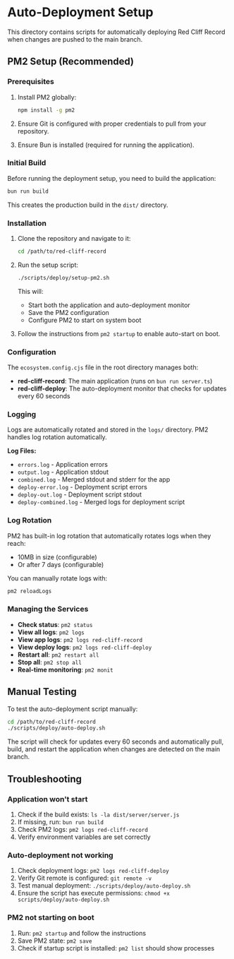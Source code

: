 # Auto-Deployment Setup

This directory contains scripts for automatically deploying Red Cliff Record when changes are pushed to the main branch.

## PM2 Setup (Recommended)

### Prerequisites

1. Install PM2 globally:

   ```bash
   npm install -g pm2
   ```

2. Ensure Git is configured with proper credentials to pull from your repository.

3. Ensure Bun is installed (required for running the application).

### Initial Build

Before running the deployment setup, you need to build the application:

```bash
bun run build
```

This creates the production build in the `dist/` directory.

### Installation

1. Clone the repository and navigate to it:

   ```bash
   cd /path/to/red-cliff-record
   ```

2. Run the setup script:

   ```bash
   ./scripts/deploy/setup-pm2.sh
   ```

   This will:
   - Start both the application and auto-deployment monitor
   - Save the PM2 configuration
   - Configure PM2 to start on system boot

3. Follow the instructions from `pm2 startup` to enable auto-start on boot.

### Configuration

The `ecosystem.config.cjs` file in the root directory manages both:

- **red-cliff-record**: The main application (runs on `bun run server.ts`)
- **red-cliff-deploy**: The auto-deployment monitor that checks for updates every 60 seconds

### Logging

Logs are automatically rotated and stored in the `logs/` directory. PM2 handles log rotation automatically.

**Log Files:**

- `errors.log` - Application errors
- `output.log` - Application stdout
- `combined.log` - Merged stdout and stderr for the app
- `deploy-error.log` - Deployment script errors
- `deploy-out.log` - Deployment script stdout
- `deploy-combined.log` - Merged logs for deployment script

### Log Rotation

PM2 has built-in log rotation that automatically rotates logs when they reach:

- 10MB in size (configurable)
- Or after 7 days (configurable)

You can manually rotate logs with:

```bash
pm2 reloadLogs
```

### Managing the Services

- **Check status**: `pm2 status`
- **View all logs**: `pm2 logs`
- **View app logs**: `pm2 logs red-cliff-record`
- **View deploy logs**: `pm2 logs red-cliff-deploy`
- **Restart all**: `pm2 restart all`
- **Stop all**: `pm2 stop all`
- **Real-time monitoring**: `pm2 monit`

## Manual Testing

To test the auto-deployment script manually:

```bash
cd /path/to/red-cliff-record
./scripts/deploy/auto-deploy.sh
```

The script will check for updates every 60 seconds and automatically pull, build, and restart the application when changes are detected on the main branch.

## Troubleshooting

### Application won't start

1. Check if the build exists: `ls -la dist/server/server.js`
2. If missing, run: `bun run build`
3. Check PM2 logs: `pm2 logs red-cliff-record`
4. Verify environment variables are set correctly

### Auto-deployment not working

1. Check deployment logs: `pm2 logs red-cliff-deploy`
2. Verify Git remote is configured: `git remote -v`
3. Test manual deployment: `./scripts/deploy/auto-deploy.sh`
4. Ensure the script has execute permissions: `chmod +x scripts/deploy/auto-deploy.sh`

### PM2 not starting on boot

1. Run: `pm2 startup` and follow the instructions
2. Save PM2 state: `pm2 save`
3. Check if startup script is installed: `pm2 list` should show processes
